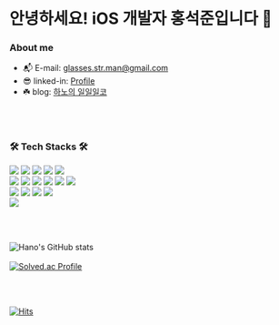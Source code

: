 # 안녕하세요! iOS 개발자 홍석준입니다 🥳

### About me
- 📬 E-mail: glasses.str.man@gmail.com
- 😎 linked-in: [Profile](https://www.linkedin.com/in/seokjune-hong-484623245/)
- ☘️ blog: [하노의 일일일코](https://glsman-111co.tistory.com)

</br><br/>

### 🛠️ Tech Stacks 🛠️ </br>
<img src="https://img.shields.io/badge/Swift-F05138?style=flat-square&logo=Swift&logoColor=white"/> <img src="https://img.shields.io/badge/UIKit-2396F3?style=flat-square&logo=ReactiveX&logoColor=white"/> <img src="https://img.shields.io/badge/SwiftUI-1DA1F2?style=flat-square&logo=Swift&logoColor=white" /> <img src="https://img.shields.io/badge/ReactiveX-B7178C?style=flat-square&logo=ReactiveX&logoColor=white"/> <img src="https://img.shields.io/badge/Xcode-147EFB?style=flat-square&logo=Xcode&logoColor=white"/>
</br>
<img src="https://img.shields.io/badge/Git-F05032?style=flat-square&logo=Git&logoColor=white"/>
<img src="https://img.shields.io/badge/GitHub-181717?style=flat-square&logo=GitHub&logoColor=white"/>
<img src="https://img.shields.io/badge/GitLab-FC6D26?style=flat-square&logo=GitLab&logoColor=white"/>
<img src="https://img.shields.io/badge/Firebase-FFCA28?style=flat-square&logo=Firebase&logoColor=white"/>
<img src="https://img.shields.io/badge/Postman-FF6C37?style=flat-square&logo=Postman&logoColor=white"/>
<img src="https://img.shields.io/badge/Insomnia-4000BF?style=flat-square&logo=Insomnia&logoColor=white"/>
</br>
<img src="https://img.shields.io/badge/Confluence-172B4D?style=flat-square&logo=Confluence&logoColor=white"/>
<img src="https://img.shields.io/badge/Slack-4A154B?style=flat-square&logo=Slack&logoColor=white"/>
<img src="https://img.shields.io/badge/Jira-0052CC?style=flat-square&logo=Jira&logoColor=white"/>
<img src="https://img.shields.io/badge/Swagger-85EA2D?style=flat-square&logo=Swagger&logoColor=black"/>
</br>
<img src="https://img.shields.io/badge/C-A8B9CC?style=flat-square&logo=C&logoColor=white"/>
<!-- <img src="https://img.shields.io/badge/C-A8B9CC?style=flat-square&logo=C&logoColor=white"/> -->


</br><br/>

![Hano's GitHub stats](https://github-readme-stats.vercel.app/api?username=Glsme&show_icons=true&theme=gruvbox)
</br><br/>
[![Solved.ac Profile](http://mazassumnida.wtf/api/v2/generate_badge?boj=kmo7957)](https://solved.ac/kmo7957/)

</br><br/>

[![Hits](https://hits.seeyoufarm.com/api/count/incr/badge.svg?url=https%3A%2F%2Fgithub.com%2FGlsme&count_bg=%2379C83D&title_bg=%23555555&icon=&icon_color=%23E7E7E7&title=hits&edge_flat=false)](https://hits.seeyoufarm.com)

